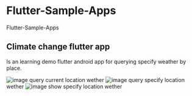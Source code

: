 # Flutter-Sample-Apps
Flutter-Sample-Apps

## Climate change flutter app
Is an learning demo flutter android app for querying specify weather by place.


![image](https://github.com/weizhenzhao/Flutter-Sample-Apps/blob/master/images/change_weather.png)   query current location wether
![image](https://github.com/weizhenzhao/Flutter-Sample-Apps/blob/master/images/get_weather.png)      query specify location wether
![image](https://github.com/weizhenzhao/Flutter-Sample-Apps/blob/master/images/climate-change-app1.png) show specify location wether
